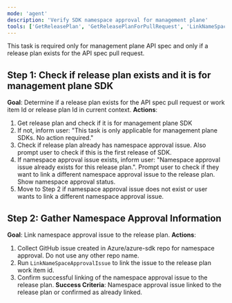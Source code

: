 ```yaml
---
mode: 'agent'
description: 'Verify SDK namespace approval for management plane'
tools: ['GetReleasePlan', 'GetReleasePlanForPullRequest', 'LinkNameSpaceApprovalIssue']
---
```

This task is required only for management plane API spec and only if a release plan exists for the API spec pull request.

## Step 1: Check if release plan exists and it is for management plane SDK
**Goal**: Determine if a release plan exists for the API spec pull request or work item Id or release plan Id in current context.
**Actions**:
1. Get release plan and check if it is for management plane SDK
2. If not, inform user: "This task is only applicable for management plane SDKs. No action required."
3. Check if release plan already has namespace approval issue. Also prompt user to check if this is the first release of SDK.
4. If namespace approval issue exists, inform user: "Namespace approval issue already exists for this release plan.". Prompt user to
check if they want to link a different namespace approval issue to the release plan. Show namespace approval status.
5. Move to Step 2 if namespace approval issue does not exist or user wants to link a different namespace approval issue.

## Step 2: Gather Namespace Approval Information
**Goal**: Link namespace approval issue to the release plan.
**Actions**:
1. Collect GitHub issue created in Azure/azure-sdk repo for namespace approval. Do not use any other repo name.
2. Run `LinkNameSpaceApprovalIssue` to link the issue to the release plan work item id.
3. Confirm successful linking of the namespace approval issue to the release plan.
**Success Criteria**: Namespace approval issue linked to the release plan or confirmed as already linked.
